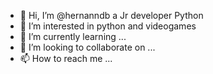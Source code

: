- 👋 Hi, I’m @hernanndb a Jr developer Python
- 👀 I’m interested in python and videogames
- 🌱 I’m currently learning ...
- 💞️ I’m looking to collaborate on ...
- 📫 How to reach me ...

<!---
hernanndb/hernanndb is a ✨ special ✨ repository because its `README.md` (this file) appears on your GitHub profile.
You can click the Preview link to take a look at your changes.
--->

